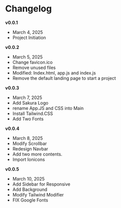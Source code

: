 # Changelog

**v0.0.1**
- March 4, 2025
- Project Initiation

**v0.0.2**
- March 5, 2025
- Change favicon.ico
- Remove unused files
- Modified: Index.html, app.js and index.js
- Remove the default landing page to start a project

**v0.0.3**
- March 7, 2025
- Add Sakura Logo
- rename App.JS and CSS into Main
- Install Tailwind.CSS
- Add Two Fonts

**v0.0.4**
- March 8, 2025
- Modify Scrollbar
- Redesign Navbar
- Add two more contents.
- Import Ionicons

**v0.0.5**
- March 10, 2025
- Add Sidebar for Responsive
- Add Background
- Modify Tailwind Modifier
- FIX Google Fonts